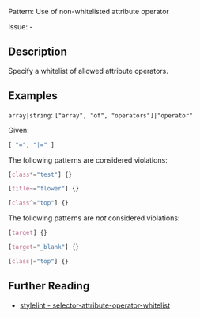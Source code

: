 Pattern: Use of non-whitelisted attribute operator

Issue: -

## Description

Specify a whitelist of allowed attribute operators.

## Examples

`array|string`: `["array", "of", "operators"]|"operator"`

Given:

```js
[ "=", "|=" ]
```

The following patterns are considered violations:

```css
[class*="test"] {}
```

```css
[title~="flower"] {}
```

```css
[class^="top"] {}
```

The following patterns are *not* considered violations:

```css
[target] {}
```

```css
[target="_blank"] {}
```

```css
[class|="top"] {}
```

## Further Reading

* [stylelint - selector-attribute-operator-whitelist](https://stylelint.io/user-guide/rules/selector-attribute-operator-whitelist)